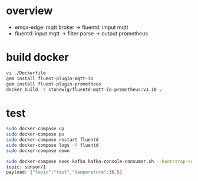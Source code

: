 # overview
- emqx-edge: mqtt broker -> fluentd: imput mqtt
- fluentd: input mqtt -> filter parse -> output prometheus

# build docker
```bash
vi ./Dockerfile
gem install fluent-plugin-mqtt-io
gem install fluent-plugin-prometheus
docker build -t stonewlg/fluentd-mqtt-io-prometheus:v1.10 .
```

# test
```sh
sudo docker-compose up
sudo docker-compose ps
sudo docker-compose restart fluentd
sudo docker-compose logs -f fluentd
sudo docker-compose down

sudo docker-compose exec kafka kafka-console-consumer.sh --bootstrap-server kafka:9092 --topic test
topic: sensor/1
payload: {"topic":"test","temperature":36.5}
```